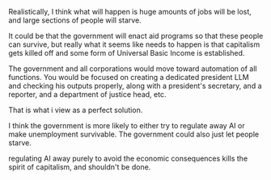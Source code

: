 Realistically, I think what will happen is huge amounts of jobs will be lost, and large sections of people will starve. 

It could be that the government will enact aid programs so that these people can survive, but really what it seems like needs to happen is that capitalism gets killed off and some form of Universal Basic Income is established.

The government and all corporations would move toward automation of all functions. You would be focused on creating a dedicated president LLM and checking his outputs properly, along with a president's secretary, and a reporter, and a department of justice head, etc.

That is what i view as a perfect solution.

I think the government is more likely to either try to regulate away AI or make unemployment survivable. The government could also just let people starve.

regulating AI away purely to avoid the economic consequences kills the spirit of capitalism, and shouldn't be done. 